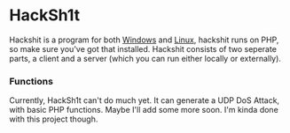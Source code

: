# HackSh1t
Hackshit is a program for both [Windows](https://github.com/LulzAmp/HackSh1t/tree/master/Windows/) and [Linux](https://github.com/LulzAmp/HackSh1t/tree/master/Linux/), hackshit runs on PHP, so make sure you've got that installed. Hackshit consists of two seperate parts, a client and a server (which you can run either locally or externally).

### Functions
Currently, HackSh1t can't do much yet. It can generate a UDP DoS Attack, with basic PHP functions. Maybe I'll add some more soon. I'm kinda done with this project though.
